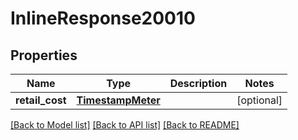 # InlineResponse20010

## Properties
Name | Type | Description | Notes
------------ | ------------- | ------------- | -------------
**retail_cost** | [**TimestampMeter**](TimestampMeter.md) |  | [optional] 

[[Back to Model list]](../README.md#documentation-for-models) [[Back to API list]](../README.md#documentation-for-api-endpoints) [[Back to README]](../README.md)


